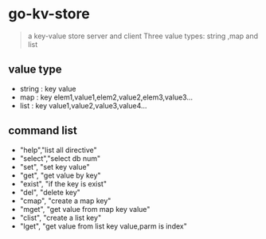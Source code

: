 # go-kv-store
> a key-value store server and client
> Three value types: string ,map and list
## value type
+ string : key	value
+ map    : key	elem1,value1,elem2,value2,elem3,value3...
+ list   : key	value1,value2,value3,value4...
## command list
*   "help","list all directive"
*	"select","select db num"
*	"set", "set key value"
*	"get", "get value by key"
*	"exist", "if the key is exist"
*	"del", "delete key"
*	"cmap", "create a map key"
*	"mget", "get value from map key value"
*	"clist", "create a list key"
*	"lget", "get value from list key value,parm is index"